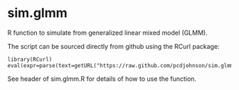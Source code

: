 sim.glmm
========

R function to simulate from generalized linear mixed model (GLMM).

The script can be sourced directly from github using the RCurl package:

    library(RCurl)
    eval(expr=parse(text=getURL("https://raw.github.com/pcdjohnson/sim.glmm/master/sim.glmm.R")))

See header of sim.glmm.R for details of how to use the function.
